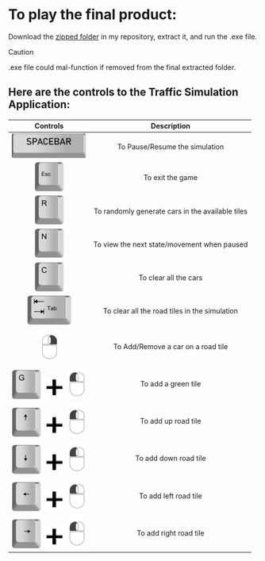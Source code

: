 # To play the final product:
Download the [zipped folder](https://github.com/KatrineAshraf/Traffic-Simulation-With-User-Input/blob/789f902fd162384ca07d16db7d6886aac843f660/Traffic%20Simulation.zip) in my repository, extract it, and run the .exe file.
>[!CAUTION]
> .exe file could mal-function if removed from the final extracted folder.
## **Here are the controls to the Traffic Simulation Application:**
| Controls | Description |
| :-------: | :------: |
|![spacebar](assets/spacebar.png)| To Pause/Resume the simulation|
|![Esc](assets/esc.png)| To exit the game|
|![R](assets/r.png)| To randomly generate cars in the available tiles|
|![N](assets/n.png)| To view the next state/movement when paused|
|![C](assets/c.png)| To clear all the cars |
|![Tab](assets/tab.png)| To clear all the road tiles in the simulation|
|![RMouse](assets/r_mouse.png)| To Add/Remove a car on a road tile|
|![G](assets/g.png) ![plus](assets/plus.png) ![LMouse](assets/l_mouse.png)| To add a green tile|
|![Up](assets/up.png) ![plus](assets/plus.png) ![LMouse](assets/l_mouse.png)| To add up road tile|
|![Down](assets/down.png) ![plus](assets/plus.png) ![LMouse](assets/l_mouse.png)| To add down road tile|
|![Left](assets/left.png) ![plus](assets/plus.png) ![LMouse](assets/l_mouse.png)| To add left road tile|
|![Right](assets/right.png) ![plus](assets/plus.png) ![LMouse](assets/l_mouse.png)| To add right road tile|
